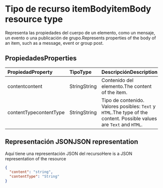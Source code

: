 # <a name="itembody-resource-type"></a><span data-ttu-id="d7a2f-101">Tipo de recurso itemBody</span><span class="sxs-lookup"><span data-stu-id="d7a2f-101">itemBody resource type</span></span>

<span data-ttu-id="d7a2f-102">Representa las propiedades del cuerpo de un elemento, como un mensaje, un evento o una publicación de grupo.</span><span class="sxs-lookup"><span data-stu-id="d7a2f-102">Represents properties of the body of an item, such as a message, event or group post.</span></span>

## <a name="properties"></a><span data-ttu-id="d7a2f-103">Propiedades</span><span class="sxs-lookup"><span data-stu-id="d7a2f-103">Properties</span></span>
| <span data-ttu-id="d7a2f-104">Propiedad</span><span class="sxs-lookup"><span data-stu-id="d7a2f-104">Property</span></span>     | <span data-ttu-id="d7a2f-105">Tipo</span><span class="sxs-lookup"><span data-stu-id="d7a2f-105">Type</span></span>   |<span data-ttu-id="d7a2f-106">Descripción</span><span class="sxs-lookup"><span data-stu-id="d7a2f-106">Description</span></span>|
|:---------------|:--------|:----------|
|<span data-ttu-id="d7a2f-107">content</span><span class="sxs-lookup"><span data-stu-id="d7a2f-107">content</span></span>|<span data-ttu-id="d7a2f-108">String</span><span class="sxs-lookup"><span data-stu-id="d7a2f-108">String</span></span>|<span data-ttu-id="d7a2f-109">Contenido del elemento.</span><span class="sxs-lookup"><span data-stu-id="d7a2f-109">The content of the item.</span></span>|
|<span data-ttu-id="d7a2f-110">contentType</span><span class="sxs-lookup"><span data-stu-id="d7a2f-110">contentType</span></span>|<span data-ttu-id="d7a2f-111">String</span><span class="sxs-lookup"><span data-stu-id="d7a2f-111">String</span></span>|<span data-ttu-id="d7a2f-p101">Tipo de contenido. Valores posibles: `Text` y `HTML`.</span><span class="sxs-lookup"><span data-stu-id="d7a2f-p101">The type of the content. Possible values are `Text` and `HTML`.</span></span>|

## <a name="json-representation"></a><span data-ttu-id="d7a2f-114">Representación JSON</span><span class="sxs-lookup"><span data-stu-id="d7a2f-114">JSON representation</span></span>

<span data-ttu-id="d7a2f-115">Aquí tiene una representación JSON del recurso</span><span class="sxs-lookup"><span data-stu-id="d7a2f-115">Here is a JSON representation of the resource</span></span>

<!-- {
  "blockType": "resource",
  "optionalProperties": [

  ],
  "@odata.type": "microsoft.graph.itemBody"
}-->

```json
{
  "content": "string",
  "contentType": "String"
}

```

<!-- uuid: 8fcb5dbc-d5aa-4681-8e31-b001d5168d79
2015-10-25 14:57:30 UTC -->
<!-- {
  "type": "#page.annotation",
  "description": "itemBody resource",
  "keywords": "",
  "section": "documentation",
  "tocPath": ""
}-->
